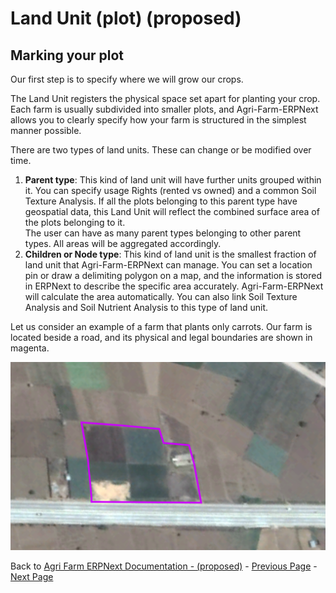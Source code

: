  # Land Unit (plot) (proposed)

 ## Marking your plot
 
 Our first step is to specify where we will grow our crops. 
 
 The Land Unit registers the physical space set apart for planting your crop. Each farm
 is usually subdivided into smaller plots, and Agri-Farm-ERPNext allows you to clearly
 specify how your farm is structured in the simplest manner possible.
 
 There are two types of land units. These can change or be modified over time.
 1. **Parent type**: This kind of land unit will have further units grouped within it. 
 You can specify usage Rights (rented vs owned) and a common Soil Texture Analysis.
 If all the plots belonging to this parent type have geospatial data, this Land Unit 
 will reflect the combined surface area of the plots belonging to it.   
 The user can have as many parent types belonging to other parent types. 
 All areas will be aggregated accordingly.
 2. **Children or Node type**: This kind of land unit is the smallest fraction of land unit 
 that Agri-Farm-ERPNext can manage. You can set a location pin or draw a delimiting 
 polygon on a map, and the information is stored in ERPNext to describe the specific
 area accurately. Agri-Farm-ERPNext will calculate the area automatically.
 You can also link Soil Texture Analysis and Soil Nutrient Analysis to this type of
 land unit.
 
 Let us consider an example of a farm that plants only carrots.
 Our farm is located beside a road, and its physical and legal boundaries are shown in magenta.
 
 ![Farm satellite image with magenta border](assets/img/00-farm.png "Farm location")
 
 

 
Back to [Agri Farm ERPNext Documentation - (proposed)](Agri-Farm-ERPNext-Proposed-Doc) - [Previous Page](01-introduction) - [Next Page](02-land-unit)
